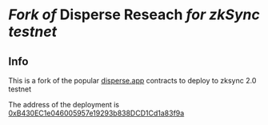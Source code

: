 # _Fork of_ Disperse Reseach _for zkSync testnet_

## Info

This is a fork of the popular [disperse.app](https://disperse.app) contracts to deploy to zksync 2.0 testnet

The address of the deployment is [0xB430EC1e046005957e19293b838DCD1Cd1a83f9a](https://zksync2-testnet.zkscan.io/address/0xB430EC1e046005957e19293b838DCD1Cd1a83f9a)
